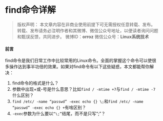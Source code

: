 # find命令详解

> 版权声明： 本文章内容在非商业使用前提下可无需授权任意转载、发布。
> 转载、发布请务必注明作者和其微博、微信公众号地址，以便读者询问问题和甄误反馈，共同进步。
> 微博ID：**orroz**
> 微信公众号：**Linux系统技术**

#### 前言

find命令是我们日常工作中比较常用的Linux命令。全面的掌握这个命令可以使很多操作达到事半功倍的效果。如果对find命令有以下这些疑惑，本文都能帮你解决：

1. find命令的格式是什么？
2. 参数中出现+或-号是什么意思？比如`find / -mtime +7`与`find / -mtime -7`什么区别？
3.  `find /etc/ -name “passwd” -exec echo {} \;`和`find /etc/ -name “passwd” -exec echo {} +`有啥区别？
4.  `-exec`参数为什么要以`“\;”`结尾，而不是只写“;”？


